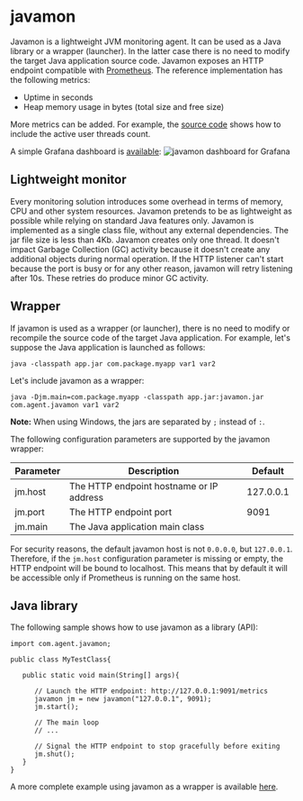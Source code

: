 # javamon

Javamon is a lightweight JVM monitoring agent. It can be used as a Java library or a wrapper (launcher).
In the latter case there is no need to modify the target Java application source code. Javamon exposes
an HTTP endpoint compatible with [Prometheus](https://github.com/prometheus). The reference implementation
has the following metrics:  

* Uptime in seconds
* Heap memory usage in bytes (total size and free size)

More metrics can be added. For example, the [source code](/src/com/agent/javamon.java#L142-L148)
shows how to include the active user threads count.  

A simple Grafana dashboard is [available](/dashboard_javamon.json):
![javamon dashboard for Grafana](https://vkamenar.github.io/javamon/dashboard_javamon.png)


## Lightweight monitor

Every monitoring solution introduces some overhead in terms of memory, CPU and other system resources.
Javamon pretends to be as lightweight as possible while relying on standard Java features only. Javamon
is implemented as a single class file, without any external dependencies. The jar file size is less than
4Kb. Javamon creates only one thread. It doesn't impact Garbage Collection (GC) activity because it
doesn't create any additional objects during normal operation. If the HTTP listener can't start because
the port is busy or for any other reason, javamon will retry listening after 10s. These retries do
produce minor GC activity.  

## Wrapper

If javamon is used as a wrapper (or launcher), there is no need to modify or recompile the source code
of the target Java application. For example, let's suppose the Java application is launched as follows:  

```java -classpath app.jar com.package.myapp var1 var2```

Let's include javamon as a wrapper:

```java -Djm.main=com.package.myapp -classpath app.jar:javamon.jar com.agent.javamon var1 var2```

**Note:** When using Windows, the jars are separated by ```;``` instead of ```:```.

The following configuration parameters are supported by the javamon wrapper:

| Parameter | Description                              | Default   |
| --------- | ---------------------------------------- | --------- |
| jm.host   | The HTTP endpoint hostname or IP address | 127.0.0.1 |
| jm.port   | The HTTP endpoint port                   | 9091      |
| jm.main   | The Java application main class          |           |

For security reasons, the default javamon host is not `0.0.0.0`, but `127.0.0.1`. Therefore, if the
`jm.host` configuration parameter is missing or empty, the HTTP endpoint will be bound to localhost.
This means that by default it will be accessible only if Prometheus is running on the same host.  

## Java library

The following sample shows how to use javamon as a library (API):

```
import com.agent.javamon;

public class MyTestClass{

   public static void main(String[] args){

      // Launch the HTTP endpoint: http://127.0.0.1:9091/metrics
      javamon jm = new javamon("127.0.0.1", 9091);
      jm.start();

      // The main loop
      // ...

      // Signal the HTTP endpoint to stop gracefully before exiting
      jm.shut();
   }
}
```

A more complete example using javamon as a wrapper is available [here](/test/TestAPI.java).  
